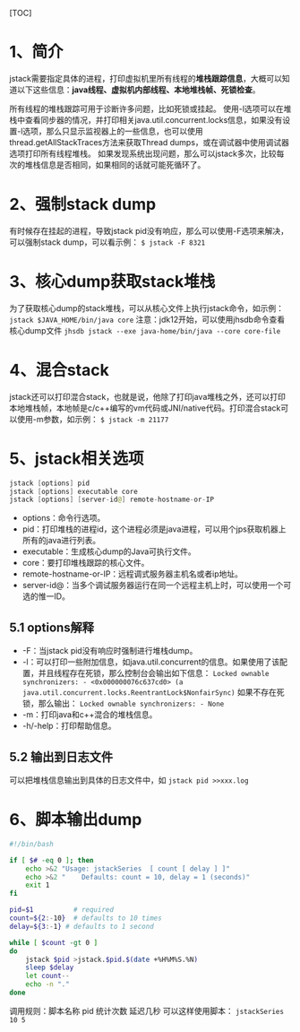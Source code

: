 [TOC]

# 1、简介
jstack需要指定具体的进程，打印虚拟机里所有线程的**堆栈跟踪信息**，大概可以知道以下这些信息：**java线程、虚拟机内部线程、本地堆栈帧、死锁检查**。

所有线程的堆栈跟踪可用于诊断许多问题，比如死锁或挂起。 使用-l选项可以在堆栈中查看同步器的情况，并打印相关java.util.concurrent.locks信息，如果没有设置-l选项，那么只显示监视器上的一些信息，也可以使用thread.getAllStackTraces方法来获取Thread dumps，或在调试器中使用调试器选项打印所有线程堆栈。
如果发现系统出现问题，那么可以jstack多次，比较每次的堆栈信息是否相同，如果相同的话就可能死循环了。

# 2、强制stack dump
有时候存在挂起的进程，导致jstack pid没有响应，那么可以使用-F选项来解决，可以强制stack dump，可以看示例：
`$ jstack -F 8321`

# 3、核心dump获取stack堆栈
为了获取核心dump的stack堆栈，可以从核心文件上执行jstack命令，如示例：
`jstack $JAVA_HOME/bin/java core`
注意：jdk12开始，可以使用jhsdb命令查看核心dump文件
`jhsdb jstack --exe java-home/bin/java --core core-file`

# 4、混合stack
jstack还可以打印混合stack，也就是说，他除了打印java堆栈之外，还可以打印本地堆栈帧，本地帧是c/c++编写的vm代码或JNI/native代码。打印混合stack可以使用-m参数，如示例：
`$ jstack -m 21177`

# 5、jstack相关选项
```java
jstack [options] pid
jstack [options] executable core
jstack [options] [server-id@] remote-hostname-or-IP
```
- options：命令行选项。
- pid：打印堆栈的进程id，这个进程必须是java进程，可以用个jps获取机器上所有的java进行列表。
- executable：生成核心dump的Java可执行文件。
- core：要打印堆栈跟踪的核心文件。
- remote-hostname-or-IP：远程调式服务器主机名或者ip地址。
- server-id@：当多个调试服务器运行在同一个远程主机上时，可以使用一个可选的惟一ID。

## 5.1 options解释
- -F：当jstack pid没有响应时强制进行堆栈dump。
- -l：可以打印一些附加信息，如java.util.concurrent的信息。如果使用了该配置，并且线程存在死锁，那么控制台会输出如下信息：
`Locked ownable synchronizers: - <0x000000076c637cd0> (a java.util.concurrent.locks.ReentrantLock$NonfairSync)`
如果不存在死锁，那么输出：
`Locked ownable synchronizers: - None`
- -m：打印java和c++混合的堆栈信息。
- -h/-help：打印帮助信息。

## 5.2 输出到日志文件
可以把堆栈信息输出到具体的日志文件中，如
`jstack pid >>xxx.log`

# 6、脚本输出dump
```bash
#!/bin/bash

if [ $# -eq 0 ]; then
    echo >&2 "Usage: jstackSeries  [ count [ delay ] ]"
    echo >&2 "    Defaults: count = 10, delay = 1 (seconds)"
    exit 1
fi

pid=$1          # required
count=${2:-10}  # defaults to 10 times
delay=${3:-1} # defaults to 1 second

while [ $count -gt 0 ]
do
    jstack $pid >jstack.$pid.$(date +%H%M%S.%N)
    sleep $delay
    let count--
    echo -n "."
done
```
调用规则：脚本名称 pid 统计次数 延迟几秒
可以这样使用脚本：
` jstackSeries  10 5 `